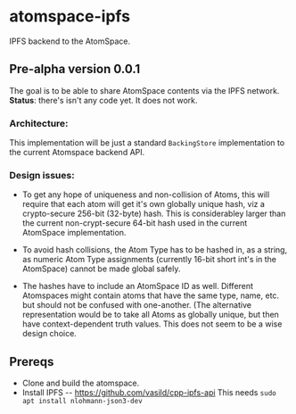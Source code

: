 # atomspace-ipfs
IPFS backend to the AtomSpace.

## Pre-alpha version 0.0.1

The goal is to be able to share AtomSpace contents via the IPFS network.
**Status**: there's isn't any code yet. It does not work.

### Architecture:
This implementation will be just a standard `BackingStore`
implementation to the current Atomspace backend API.


### Design issues:
* To get any hope of uniqueness and non-collision of Atoms, this will
  require that each atom will get it's own globally unique hash, viz
  a crypto-secure 256-bit (32-byte) hash. This is considerabley larger
  than the current non-crypt-secure 64-bit hash used in the current
  AtomSpace implementation.

* To avoid hash collisions, the Atom Type has to be hashed in, as a
  string, as numeric Atom Type assignments (currently 16-bit short
  int's in the AtomSpace) cannot be made global safely.

* The hashes have to include an AtomSpace ID as well. Different
  Atomspaces might contain atoms that have the same type, name, etc.
  but should not be confused with one-another. (The alternative
  representation would be to take all Atoms as globally unique, but then
  have context-dependent truth values. This does not seem to be a wise
  design choice.

## Prereqs

* Clone and build the atomspace.
* Install IPFS
  -- https://github.com/vasild/cpp-ipfs-api
     This needs `sudo apt install nlohmann-json3-dev`
